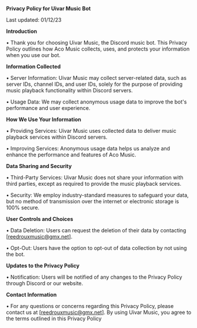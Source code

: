 **Privacy Policy for Uivar Music Bot**

Last updated: 01/12/23

**Introduction**

• Thank you for choosing Uivar Music, the Discord music bot. This Privacy Policy outlines how Aco Music collects, uses, and protects your information when you use our bot.

**Information Collected**

• Server Information: Uivar Music may collect server-related data, such as server IDs, channel IDs, and user IDs, solely for the purpose of providing music playback functionality within Discord servers.

• Usage Data: We may collect anonymous usage data to improve the bot's performance and user experience.

**How We Use Your Information**

• Providing Services: Uivar Music uses collected data to deliver music playback services within Discord servers.

• Improving Services: Anonymous usage data helps us analyze and enhance the performance and features of Aco Music.

**Data Sharing and Security**

• Third-Party Services: Uivar Music does not share your information with third parties, except as required to provide the music playback services.

• Security: We employ industry-standard measures to safeguard your data, but no method of transmission over the internet or electronic storage is 100% secure.

**User Controls and Choices**

• Data Deletion: Users can request the deletion of their data by contacting [reedrouxmusic@gmx.net].

• Opt-Out: Users have the option to opt-out of data collection by not using the bot.

**Updates to the Privacy Policy**

• Notification: Users will be notified of any changes to the Privacy Policy through Discord or our website.

**Contact Information**

• For any questions or concerns regarding this Privacy Policy, please contact us at [reedrouxmusic@gmx.net].
By using Uivar Music, you agree to the terms outlined in this Privacy Policy
